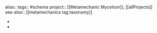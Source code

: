 alias::
tags:: #schema 
project:: [[Metamechanic Mycelium]], [[allProjects]] 
see-also:: [[metamechanica tag taxonomy]]

-
-